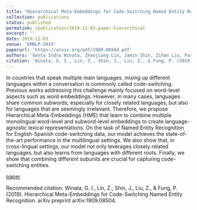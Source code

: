 ```yaml
---
title: "Hierarchical Meta-Embeddings for Code-Switching Named Entity Recognition"
collection: publications
status: published
permalink: /publication/2019-11-03-paper-hierarchical
excerpt: ''
date: 2019-11-03
venue: 'EMNLP-2019'
paperurl: 'https://arxiv.org/pdf/1909.08504.pdf'
authors: 'Genta Indra Winata, Zhaojiang Lin, Jamin Shin, Zihan Liu, Pascale Fung'
citation: 'Winata, G. I., Lin, Z., Shin, J., Liu, Z., & Fung, P. (2019). Hierarchical Meta-Embeddings for Code-Switching Named Entity Recognition. arXiv preprint arXiv:1909.08504.'
---
```

In countries that speak multiple main languages, mixing up different languages within a conversation is commonly called code-switching. Previous works addressing this challenge mainly focused on word-level aspects such as word embeddings. However, in many cases, languages share common subwords, especially for closely related languages, but also for languages that are seemingly irrelevant. Therefore, we propose Hierarchical Meta-Embeddings (HME) that learn to combine multiple monolingual word-level and subword-level embeddings to create language-agnostic lexical representations. On the task of Named Entity Recognition for English-Spanish code-switching data, our model achieves the state-of-the-art performance in the multilingual settings. We also show that, in cross-lingual settings, our model not only leverages closely related languages, but also learns from languages with different roots. Finally, we show that combining different subunits are crucial for capturing code-switching entities.

[paper](https://arxiv.org/pdf/1909.08504.pdf)

Recommended citation: Winata, G. I., Lin, Z., Shin, J., Liu, Z., & Fung, P. (2019). Hierarchical Meta-Embeddings for Code-Switching Named Entity Recognition. arXiv preprint arXiv:1909.08504.